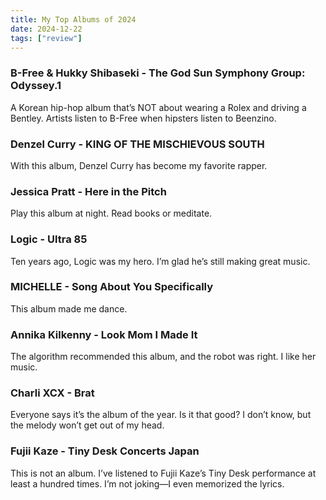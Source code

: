 ```yaml
---
title: My Top Albums of 2024
date: 2024-12-22
tags: ["review"]
---
```


### B-Free & Hukky Shibaseki - The God Sun Symphony Group: Odyssey.1

A Korean hip-hop album that’s NOT about wearing a Rolex and driving a Bentley. Artists listen to B-Free when hipsters listen to Beenzino.

### Denzel Curry - KING OF THE MISCHIEVOUS SOUTH

With this album, Denzel Curry has become my favorite rapper.

### Jessica Pratt - Here in the Pitch

Play this album at night. Read books or meditate.

### Logic - Ultra 85

Ten years ago, Logic was my hero. I’m glad he’s still making great music.

### MICHELLE - Song About You Specifically

This album made me dance.

### Annika Kilkenny - Look Mom I Made It

The algorithm recommended this album, and the robot was right. I like her music.

### Charli XCX - Brat

Everyone says it’s the album of the year. Is it that good? I don’t know, but the melody won’t get out of my head.

### Fujii Kaze - Tiny Desk Concerts Japan

This is not an album. I’ve listened to Fujii Kaze’s Tiny Desk performance at least a hundred times. I’m not joking—I even memorized the lyrics.